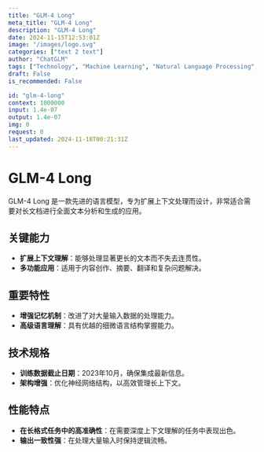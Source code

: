 ```yaml
---
title: "GLM-4 Long"
meta_title: "GLM-4 Long"
description: "GLM-4 Long"
date: 2024-11-15T12:53:01Z
image: "/images/logo.svg"
categories: ["text 2 text"]
author: "ChatGLM"
tags: ["Technology", "Machine Learning", "Natural Language Processing", "Data Science", "Generative AI"]
draft: False
is_recommended: False

id: "glm-4-long"
context: 1000000
input: 1.4e-07
output: 1.4e-07
img: 0
request: 0
last_updated: 2024-11-18T00:21:31Z
---
```


# GLM-4 Long

GLM-4 Long 是一款先进的语言模型，专为扩展上下文处理而设计，非常适合需要对长文档进行全面文本分析和生成的应用。

## 关键能力
- **扩展上下文理解**：能够处理显著更长的文本而不失去连贯性。
- **多功能应用**：适用于内容创作、摘要、翻译和复杂问题解决。

## 重要特性
- **增强记忆机制**：改进了对大量输入数据的处理能力。
- **高级语言理解**：具有优越的细微语言结构掌握能力。

## 技术规格
- **训练数据截止日期**：2023年10月，确保集成最新信息。
- **架构增强**：优化神经网络结构，以高效管理长上下文。

## 性能特点
- **在长格式任务中的高准确性**：在需要深度上下文理解的任务中表现出色。
- **输出一致性强**：在处理大量输入时保持逻辑流畅。

